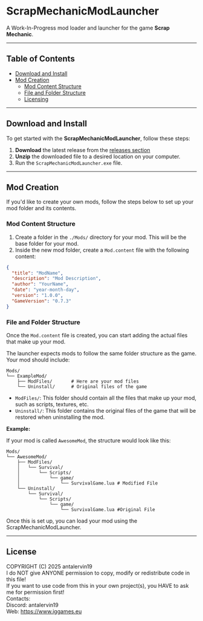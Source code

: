 # ScrapMechanicModLauncher

A Work-In-Progress mod loader and launcher for the game **Scrap Mechanic**.

---

## Table of Contents

- [Download and Install](#download-and-install)
- [Mod Creation](#mod-creation)
  - [Mod Content Structure](#mod-content-structure)
  - [File and Folder Structure](#file-and-folder-structure)
  - [Licensing](#license)

---

## Download and Install

To get started with the **ScrapMechanicModLauncher**, follow these steps:

1. **Download** the latest release from the [releases section](https://github.com/antalervin19/ScrapMechanicModLauncher/releases)
2. **Unzip** the downloaded file to a desired location on your computer.
3. Run the `ScrapMechanicModLauncher.exe` file.

---

## Mod Creation

If you'd like to create your own mods, follow the steps below to set up your mod folder and its contents.

### Mod Content Structure

1. Create a folder in the `./Mods/` directory for your mod. This will be the base folder for your mod.
2. Inside the new mod folder, create a `Mod.content` file with the following content:

```json
{
  "title": "ModName",
  "description": "Mod Description",
  "author": "YourName",
  "date": "year-month-day",
  "version": "1.0.0",
  "GameVersion": "0.7.3"
}
```

### File and Folder Structure

Once the `Mod.content` file is created, you can start adding the actual files that make up your mod.

The launcher expects mods to follow the same folder structure as the game. Your mod should include:

```plaintext
Mods/
└── ExampleMod/
    ├── ModFiles/       # Here are your mod files
    └── Uninstall/      # Original files of the game
```

- `ModFiles/`: This folder should contain all the files that make up your mod, such as scripts, textures, etc.
- `Uninstall/`: This folder contains the original files of the game that will be restored when uninstalling the mod.

**Example:**

If your mod is called `AwesomeMod`, the structure would look like this:

```plaintext
Mods/
└── AwesomeMod/
    ├── ModFiles/
    │   └── Survival/
    │       └── Scripts/
    │           └── game/
    │               └── SurvivalGame.lua # Modified File
    └── Uninstall/
        └── Survival/
            └── Scripts/
                └── game/
                    └── SurvivalGame.lua #Original File
```

Once this is set up, you can load your mod using the ScrapMechanicModLauncher.

---

## License

COPYRIGHT (C) 2025 antalervin19  
I do NOT give ANYONE permission to copy, modify or redistribute code in this file!  
If you want to use code from this in your own project(s), you HAVE to ask me for permission first!  
Contacts:  
Discord: antalervin19  
Web: https://www.iggames.eu
